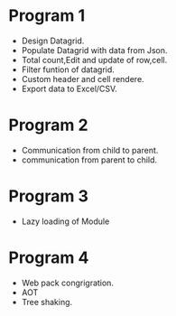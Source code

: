 # Program 1
- Design Datagrid.
- Populate Datagrid with data from Json.
- Total count,Edit and update of row,cell.
- Filter funtion of datagrid.
- Custom header and cell rendere.
- Export data to Excel/CSV.
# Program 2
- Communication from child to parent.
- communication from parent to child.
# Program 3
- Lazy loading of Module
# Program 4
- Web pack congrigration.
- AOT
- Tree shaking.

